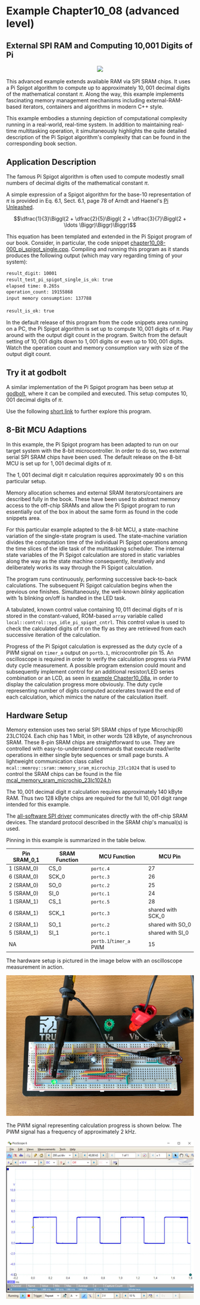 # Example Chapter10_08 (advanced level)
## External SPI RAM and Computing 10,001 Digits of Pi

<p align="center">
    <a href="https://godbolt.org/z/Wsrd4bdKh" alt="godbolt">
        <img src="https://img.shields.io/badge/try%20it%20on-godbolt-green" /></a>
</p>

This advanced example extends available RAM via SPI SRAM chips.
It uses a Pi Spigot algorithm to compute up to approximately
$10,001$ decimal digits of the mathematical constant $\pi$.
Along the way, this example implements fascinating memory management mechanisms
including external-RAM-based iterators, containers and algorithms
in modern C++ style.

This example embodies a stunning depiction
of computational complexity running in a real-world, real-time system.
In addition to maintaining real-time multitasking operation,
it simultaneously highlights the quite detailed description
of the Pi Spigot algorithm's complexity that can
be found in the corresponding book section.

## Application Description

The famous Pi Spigot algorithm is often used to compute
modestly small numbers of decimal digits of the mathematical constant $\pi$.

A simple expression of a Spigot algorithm
for the base-10 representation of $\pi$
is provided in Eq. 6.1, Sect. 6.1,
page 78 of Arndt and Haenel's [Pi Unleashed](https://www.springer.com/gp/book/9783642567353).

$$\dfrac{1}{3}\Biggl(2 + \dfrac{2}{5}\Biggl( 2 + \dfrac{3}{7}\Biggl(2 + \ldots \Biggr)\Biggr)\Biggr)$$

This equation has been templated and extended in the Pi Spigot program
of our book. Consider, in particular, the code snippet
[chapter10_08-000_pi_spigot_single.cpp](../../code_snippets/chapter10/chapter10_08-000_pi_spigot_single.cpp).
Compiling and running this program as it stands produces the following output
(which may vary regarding timing of your system):

```sh
result_digit: 10001
result_test_pi_spigot_single_is_ok: true
elapsed time: 0.265s
operation_count: 19155868
input memory consumption: 137788

result_is_ok: true
```

In the default release of this program
from the code snippets area running on a PC,
the Pi Spigot algorithm is set up to compute $10,001$
digits of $\pi$.
Play around with the output digit count in the program.
Switch from the default setting of $10,001$
digits down to  $1,001$
digits or even up to $100,001$ digits.
Watch the operation count and memory consumption vary with
size of the output digit count.

## Try it at godbolt

A similar implementation of the Pi Spigot program has been setup
at [godbolt](https://godbolt.org), where it can be compiled and executed.
This setup computes $10,001$ decimal digits of $\pi$.

Use the following [short link](https://godbolt.org/z/Wsrd4bdKh)
to further explore this program.

## 8-Bit MCU Adaptions

In this example, the Pi Spigot program has been adapted
to run on our target system with the 8-bit microcontroller.
In order to do so, two external serial SPI SRAM chips
have been used.
The default release on the 8-bit MCU is set up for $1,001$
decimal digits of $\pi$.

The $1,001$ decimal digit $\pi$
calculation requires approximately $90~\text{s}$ on this particular setup.

Memory allocation schemes and external SRAM iterators/containers
are described fully in the book. These have been used to
abstract memory access to the off-chip SRAMs
and allow the Pi Spigot program to run essentially
out of the box in about the same form as found
in the code snippets area.

For this particular example adapted to the 8-bit MCU,
a state-machine variation
of the single-state program is used. The state-machine
variation divides the computation time of the individual
Pi Spigot operations among the time slices of the idle
task of the multitasking scheduler. The internal state
variables of the Pi Spigot calculation are stored
in static variables along the way as the state machine
consequently, iteratively and deliberately works its way
through the Pi Spigot calculation.

The program runs continuously, performing successive back-to-back
calculations. The subsequent Pi Spigot calculation begins
when the previous one finishes.
Simultaneously, the well-known _blinky_ application with
1s blinking on/off is handled in the LED task.

A tabulated, known control value containing $10,011$
decimal digits of $\pi$
is stored in the constant-valued, ROM-based `array` variable
called `local::control::sys_idle_pi_spigot_cntrl`. This control value
is used to check the calculated digits of $\pi$
on the fly as they are retrieved from each successive iteration
of the calculation.

Progress of the Pi Spigot calculation is expressed as the
duty cycle of a PWM signal on `timer_a` output on `portb.1`, microcontroller pin 15.
An oscilloscope is required in order to verify the calculation
progress via PWM duty cycle measurement.
A possible program extension
could mount and subsequently implement control for
an additional resistor/LED series combination
or an LCD, as seen in
[example Chapter10_08a](../chapter10_08a),
in order to display the calculation progress more obviously.
The duty cycle representing number of digits computed
accelerates toward the end of each calculation,
which mimics the nature of the calculation itself.

## Hardware Setup

Memory extension uses two serial SPI SRAM chips of type Microchip(R) 23LC1024.
Each chip has $1~\text{Mbit}$, in other words $128~\text{kByte}$, of asynchronous SRAM.
These 8-pin SRAM chips are straightforward to use.
They are controlled with easy-to-understand commands
that execute read/write operations in either single byte sequences
or small page bursts. A lightweight communication class
called `mcal::memroy::sram::memory_sram_microchip_23lc1024`
that is used to control the SRAM chips can be found
in the file
[mcal_memory_sram_microchip_23lc1024.h](./src/mcal/avr/mcal_memory_sram_microchip_23lc1024.h)

The $10,001$ decimal digit $\pi$
calculation requires approximately $140~\text{kByte}$ RAM.
Thus two $128~\text{kByte}$ chips are required
for the full $10,001$ digit range intended for this example.

The [all-software SPI driver](./src/mcal_spi/mcal_spi_software_port_driver.h)
communicates directly with the off-chip SRAM devices.
The standard protocol described in the SRAM chip's manual(s) is used.

Pinning in this example is summarized in the table below.

| Pin SRAM_0,1   |  SRAM Function | MCU Function            | MCU Pin            |
| -------------- | -------------- | ----------------------- | ------------------ |
| 1 (SRAM_0)     |    CS_0        | `portc.4`               |       27           |
| 6 (SRAM_0)     |    SCK_0       | `portc.3`               |       26           |
| 2 (SRAM_0)     |    SO_0        | `portc.2`               |       25           |
| 5 (SRAM_0)     |    SI_0        | `portc.1`               |       24           |
| 1 (SRAM_1)     |    CS_1        | `portc.5`               |       28           |
| 6 (SRAM_1)     |    SCK_1       | `portc.3`               |  shared with SCK_0 |
| 2 (SRAM_1)     |    SO_1        | `portc.2`               |  shared with SO_0  |
| 5 (SRAM_1)     |    SI_1        | `portc.1`               |  shared with SI_0  |
| NA             |                | `portb.1`/`timer_a` PWM |       15           |

The hardware setup is pictured in the image below with an oscilloscope measurement
in action.

![](./images/board10_08.jpg)

The PWM signal representing calculation progress is shown below.
The PWM signal has a frequency of approximately $2~\text{kHz}$.

![](./images/scope10_08.jpg)
